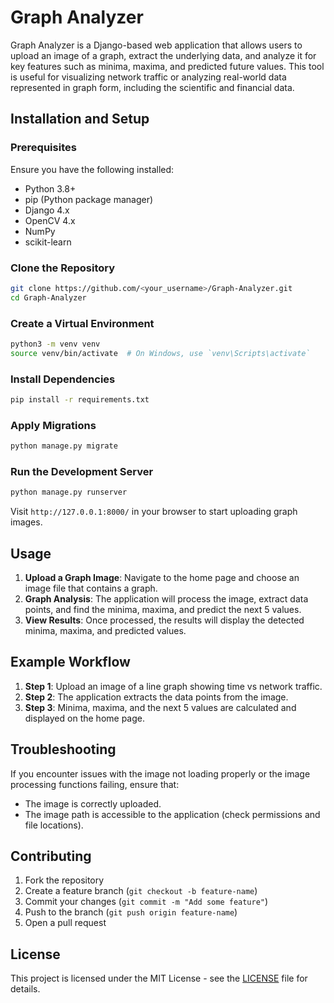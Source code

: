# Graph Analyzer

Graph Analyzer is a Django-based web application that allows users to upload an image of a graph, extract the underlying data, and analyze it for key features such as minima, maxima, and predicted future values. This tool is useful for visualizing network traffic or analyzing real-world data represented in graph form, including the scientific and financial data.

## Installation and Setup

### Prerequisites

Ensure you have the following installed:
- Python 3.8+
- pip (Python package manager)
- Django 4.x
- OpenCV 4.x
- NumPy
- scikit-learn

### Clone the Repository

```bash
git clone https://github.com/<your_username>/Graph-Analyzer.git
cd Graph-Analyzer
```

### Create a Virtual Environment

```bash
python3 -m venv venv
source venv/bin/activate  # On Windows, use `venv\Scripts\activate`
```

### Install Dependencies

```bash
pip install -r requirements.txt
```

### Apply Migrations

```bash
python manage.py migrate
```

### Run the Development Server

```bash
python manage.py runserver
```

Visit `http://127.0.0.1:8000/` in your browser to start uploading graph images.

## Usage

1. **Upload a Graph Image**: Navigate to the home page and choose an image file that contains a graph.
2. **Graph Analysis**: The application will process the image, extract data points, and find the minima, maxima, and predict the next 5 values.
3. **View Results**: Once processed, the results will display the detected minima, maxima, and predicted values.

## Example Workflow

1. **Step 1**: Upload an image of a line graph showing time vs network traffic.
2. **Step 2**: The application extracts the data points from the image.
3. **Step 3**: Minima, maxima, and the next 5 values are calculated and displayed on the home page.

## Troubleshooting

If you encounter issues with the image not loading properly or the image processing functions failing, ensure that:
- The image is correctly uploaded.
- The image path is accessible to the application (check permissions and file locations).

## Contributing

1. Fork the repository
2. Create a feature branch (`git checkout -b feature-name`)
3. Commit your changes (`git commit -m "Add some feature"`)
4. Push to the branch (`git push origin feature-name`)
5. Open a pull request

## License

This project is licensed under the MIT License - see the [LICENSE](LICENSE) file for details.

